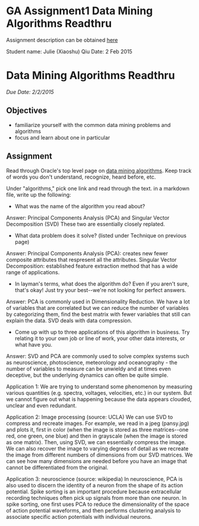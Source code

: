 # GA Assignment1 Data Mining Algorithms Readthru
Assignment description can be obtained [here](https://github.com/podopie/DAT18NYC/blob/master/assignments/01-data_mining_algorithms_readthru.md)

Student name: Julie (Xiaoshu) Qiu
Date: 2 Feb 2015

# Data Mining Algorithms Readthru
*Due Date: 2/2/2015*

## Objectives

* familiarize yourself with the common data mining problems and algorithms
* focus and learn about one in particular

## Assignment

Read through Oracle's top level page on [data mining algorithms](http://www.oracle.com/technetwork/database/enterprise-edition/odm-techniques-algorithms-097163.html). Keep track of words you don't understand, recognize, heard before, etc.

Under "algorithms," pick one link and read through the text. in a markdown file, write up the following:

* What was the name of the algorithm you read about?

Answer: Principal Components Analysis (PCA) and Singular Vector Decomposition (SVD)
These two are essentially closely replated. 

* What data problem does it solve? (listed under Technique on previous page)

Answer: Principal Components Analysis (PCA): creates new fewer composite attributes that respresent all the attributes. Singular Vector Decomposition: established feature extraction method that has a wide range of applications.

* In layman's terms, what does the algorithm do? Even if you aren't sure, that's okay! Just try your best--we're not looking for perfect answers.

Answer: PCA is commonly used in Dimensionality Reduction. We have a lot of variables that are correlated but we can reduce the number of variables by categorizing them, find the best matrix with fewer variables that still can explain the data. SVD deals with data compression. 

* Come up with up to three applications of this algorithm in business. Try relating it to your own job or line of work, your other data interests, or what have you.

Answer: SVD and PCA are commonly used to solve complex systems such as neuroscience, photoscience,
meteorology and oceanography - the number of variables to measure can be unwieldy and at times even deceptive, but the underlying dynamics can often be quite simple.


Application 1:
We are trying to understand some phenomenon by measuring
various quantities (e.g. spectra, voltages, velocities,
etc.) in our system. But we cannot figure out what is happening because the data
appears clouded, unclear and even redundant. 


Application 2: Image processing (source: UCLA)
We can use SVD to compress and recreate images. For example, we read in a jpeg (pansy.jpg) and plots it, first in color (when the image is stored as three matrices--one red, one green, one blue) and then in grayscale (when the image is stored as one matrix). Then, using SVD, we can essentially compress the image. We can also recover the image to varying degrees of detail as we recreate the image from different numbers of dimensions from our SVD matrices. We can see how many dimensions are needed before you have an image that cannot be differentiated from the original.


Application 3: neuroscience (source: wikipedia)
In neuroscience, PCA is also used to discern the identity of a neuron from the shape of its action potential. Spike sorting is an important procedure because extracellular recording techniques often pick up signals from more than one neuron. In spike sorting, one first uses PCA to reduce the dimensionality of the space of action potential waveforms, and then performs clustering analysis to associate specific action potentials with individual neurons.

